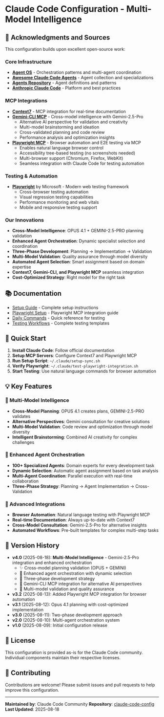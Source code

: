 # Claude Code Configuration - Multi-Model Intelligence

## 🙏 Acknowledgments and Sources

This configuration builds upon excellent open-source work:

### Core Infrastructure
- **[Agent OS](https://github.com/buildermethods/agent-os)** - Orchestration patterns and multi-agent coordination
- **[Awesome Claude Code Agents](https://github.com/hesreallyhim/awesome-claude-code-agents)** - Agent collection and specializations
- **[Agents Repository](https://github.com/wshobson/agents)** - Agent definitions and patterns
- **[Anthropic Claude Code](https://docs.anthropic.com/claude-code)** - Platform and best practices

### MCP Integrations
- **[Context7](https://context7.com)** - MCP integration for real-time documentation
- **[Gemini-CLI MCP](https://github.com/gemini-cli/mcp-tools)** - Cross-model intelligence with Gemini-2.5-Pro
  - Alternative AI perspective for validation and creativity
  - Multi-model brainstorming and ideation
  - Cross-validated planning and code review
  - Performance analysis and optimization insights
- **[Playwright MCP](https://github.com/microsoft/playwright-mcp)** - Browser automation and E2E testing via MCP
  - Enables natural language browser control
  - Accessibility tree-based testing (no screenshots needed)
  - Multi-browser support (Chromium, Firefox, WebKit)
  - Seamless integration with Claude Code for testing automation

### Testing & Automation
- **[Playwright](https://playwright.dev)** by Microsoft - Modern web testing framework
  - Cross-browser testing automation
  - Visual regression testing capabilities
  - Performance monitoring and web vitals
  - Mobile and responsive testing support

### Our Innovations
- **Cross-Model Intelligence**: OPUS 4.1 + GEMINI-2.5-PRO planning validation
- **Enhanced Agent Orchestration**: Dynamic specialist selection and coordination
- **Three-Phase Development**: Planning → Implementation → Validation
- **Multi-Model Validation**: Quality assurance through model diversity
- **Automated Agent Selection**: Smart assignment based on domain expertise
- **Context7, Gemini-CLI, and Playwright MCP** seamless integration
- **Cost-Optimized Strategy**: Right model for the right task

## 📚 Documentation

- [Setup Guide](SETUP-GUIDE.md) - Complete setup instructions
- [Playwright Setup](mcp-playwright-setup.md) - Playwright MCP integration guide
- [Daily Commands](playwright-daily-commands.md) - Quick reference for testing
- [Testing Workflows](workflows/playwright-testing.md) - Complete testing templates

## 🚀 Quick Start

1. **Install Claude Code**: Follow official documentation
2. **Setup MCP Servers**: Configure Context7 and Playwright MCP
3. **Run Setup Script**: `~/.claude/setup-sync.sh`
4. **Verify Playwright**: `~/.claude/test-playwright-integration.sh`
5. **Start Testing**: Use natural language commands for browser automation

## 💡 Key Features

### 🤖 Multi-Model Intelligence
- **Cross-Model Planning**: OPUS 4.1 creates plans, GEMINI-2.5-PRO validates
- **Alternative Perspectives**: Gemini consultation for creative solutions
- **Multi-Model Validation**: Code review and optimization through model diversity
- **Intelligent Brainstorming**: Combined AI creativity for complex challenges

### 🎯 Enhanced Agent Orchestration
- **100+ Specialized Agents**: Domain experts for every development task
- **Dynamic Selection**: Automatic agent assignment based on task analysis
- **Multi-Agent Coordination**: Parallel execution with real-time collaboration
- **Three-Phase Strategy**: Planning → Agent Implementation → Cross-Validation

### 🔧 Advanced Integrations
- **Browser Automation**: Natural language testing with Playwright MCP
- **Real-time Documentation**: Always up-to-date with Context7
- **Cross-Model Consultation**: Gemini-2.5-Pro for alternative insights
- **Automated Workflows**: Pre-built templates for complex multi-step tasks

## 🔄 Version History

- **v4.0** (2025-08-18): **Multi-Model Intelligence** - Gemini-2.5-Pro integration and enhanced orchestration
  - ✨ Cross-model planning validation (OPUS + GEMINI)
  - 🎯 Enhanced agent orchestration with dynamic selection
  - 🤖 Three-phase development strategy
  - 🔗 Gemini-CLI MCP integration for alternative AI perspectives
  - 🚀 Multi-model validation and quality assurance
- **v3.2** (2025-08-13): Added Playwright MCP integration for browser automation
- **v3.1** (2025-08-12): Opus 4.1 planning with cost-optimized implementation
- **v3.0** (2025-08-11): Two-phase development approach
- **v2.0** (2025-08-10): Multi-agent orchestration system
- **v1.0** (2025-08-09): Initial configuration release

## 📝 License

This configuration is provided as-is for the Claude Code community. Individual components maintain their respective licenses.

## 🤝 Contributing

Contributions are welcome! Please submit issues and pull requests to help improve this configuration.

---

**Maintained by**: Claude Code Community
**Repository**: [claude-code-config](https://github.com/lushanoperera/claude-code.git)
**Last Updated**: 2025-08-18